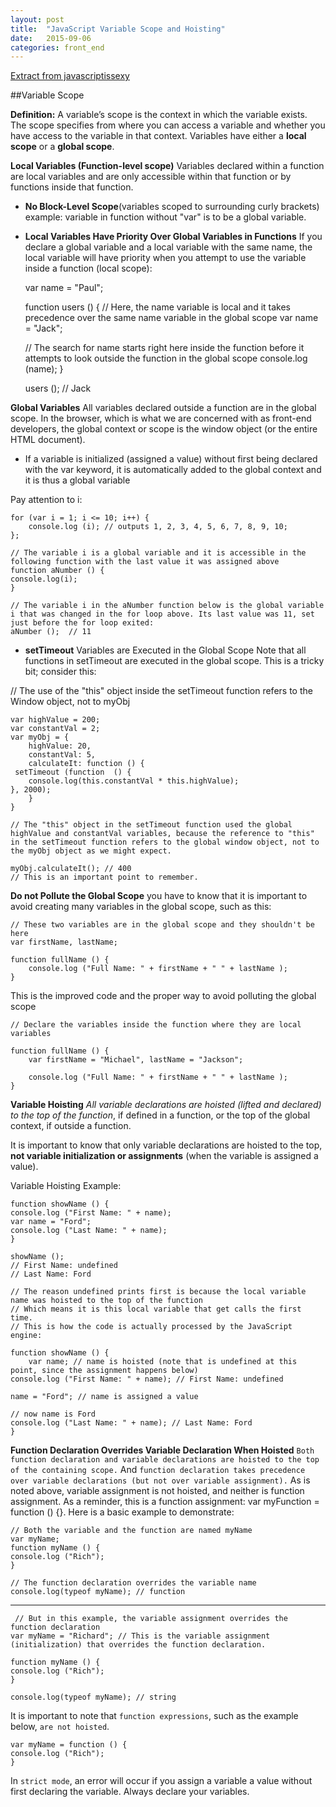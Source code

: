 ```yaml
---
layout: post
title:  "JavaScript Variable Scope and Hoisting"
date:   2015-09-06 
categories: front_end
---
```

[Extract from javascriptissexy](http://javascriptissexy.com/javascript-variable-scope-and-hoisting-explained/)

##Variable Scope

**Definition:** A variable’s scope is the context in which the variable exists. The scope specifies from where you can access a variable and whether you have access to the variable in that context.
Variables have either a **local scope** or a **global scope**.

**Local Variables (Function-level scope)**
Variables declared within a function are local variables and are only accessible within that function or by functions inside that function.

- **No Block-Level Scope**(variables scoped to surrounding curly brackets) example: variable in function without "var" is to be a global variable. 

- **Local Variables Have Priority Over Global Variables in Functions**
If you declare a global variable and a local variable with the same name, the local variable will have priority when you attempt to use the variable inside a function (local scope):


	var name = "Paul";

	function users () {
		// Here, the name variable is local and it takes precedence over the same name variable in the global scope​
	var name = "Jack";

	// The search for name starts right here inside the function before it attempts to look outside the function in the global scope​
	console.log (name); 
	}

	users (); // Jack

**Global Variables**
All variables declared outside a function are in the global scope. In the browser, which is what we are concerned with as front-end developers, the global context or scope is the window object (or the entire HTML document).

- If a variable is initialized (assigned a value) without first being declared with the var keyword, it is automatically added to the global context and it is thus a global variable

Pay attention to i: 

	for (var i = 1; i <= 10; i++) {
		console.log (i); // outputs 1, 2, 3, 4, 5, 6, 7, 8, 9, 10;
	};

	// The variable i is a global variable and it is accessible in the following function with the last value it was assigned above ​
	function aNumber () {
	console.log(i);
	}

	// The variable i in the aNumber function below is the global variable i that was changed in the for loop above. Its last value was 11, set just before the for loop exited:
	aNumber ();  // 11


- **setTimeout** Variables are Executed in the Global Scope
Note that all functions in setTimeout are executed in the global scope. This is a tricky bit; consider this:


// The use of the "this" object inside the setTimeout function refers to the Window object, not to myObj​

	var highValue = 200;
	var constantVal = 2;
	var myObj = {
		highValue: 20,
		constantVal: 5,
		calculateIt: function () {
	 setTimeout (function  () {
		console.log(this.constantVal * this.highValue);
	}, 2000);
		}
	}

	// The "this" object in the setTimeout function used the global highValue and constantVal variables, because the reference to "this" in the setTimeout function refers to the global window object, not to the myObj object as we might expect.​

	myObj.calculateIt(); // 400
	// This is an important point to remember.

**Do not Pollute the Global Scope**
you have to know that it is important to avoid creating many variables in the global scope, such as this:


	// These two variables are in the global scope and they shouldn't be here
	var firstName, lastName;

	function fullName () {
		console.log ("Full Name: " + firstName + " " + lastName );
	}

This is the improved code and the proper way to avoid polluting the global scope


	// Declare the variables inside the function where they are local variables

	function fullName () {
		var firstName = "Michael", lastName = "Jackson";

		console.log ("Full Name: " + firstName + " " + lastName );
	}


**Variable Hoisting**
*All variable declarations are hoisted (lifted and declared) to the top of the function*, if defined in a function, or the top of the global context, if outside a function.

It is important to know that only variable declarations are hoisted to the top, **not variable initialization or assignments** (when the variable is assigned a value).

Variable Hoisting Example:

	function showName () {
	console.log ("First Name: " + name);
	var name = "Ford";
	console.log ("Last Name: " + name);
	}

	showName (); 
	// First Name: undefined
	// Last Name: Ford

	// The reason undefined prints first is because the local variable name was hoisted to the top of the function​
	// Which means it is this local variable that get calls the first time.
	// This is how the code is actually processed by the JavaScript engine:

	function showName () {
		var name; // name is hoisted (note that is undefined at this point, since the assignment happens below)
	console.log ("First Name: " + name); // First Name: undefined

	name = "Ford"; // name is assigned a value

	// now name is Ford
	console.log ("Last Name: " + name); // Last Name: Ford
	}


**Function Declaration Overrides Variable Declaration When Hoisted**
`Both function declaration and variable declarations are hoisted to the top of the containing scope.` And `function declaration takes precedence over variable declarations (but not over variable assignment).` As is noted above, variable assignment is not hoisted, and neither is function assignment. As a reminder, this is a function assignment: var myFunction = function () {}.
Here is a basic example to demonstrate:

	// Both the variable and the function are named myName
	var myName;
	function myName () {
	console.log ("Rich");
	}

	// The function declaration overrides the variable name
	console.log(typeof myName); // function
------
	 // But in this example, the variable assignment overrides the function declaration
	var myName = "Richard"; // This is the variable assignment (initialization) that overrides the function declaration.

	function myName () {
	console.log ("Rich");
	}

	console.log(typeof myName); // string 

It is important to note that `function expressions`, such as the example below, `are not hoisted`.

	var myName = function () {
	console.log ("Rich");
	} 

In `strict mode`, an error will occur if you assign a variable a value without first declaring the variable. Always declare your variables.